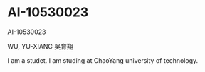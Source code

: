 # AI-10530023
AI-10530023

WU, YU-XIANG 
吳育翔

I am a studet. 
I am studing at ChaoYang university of technology.
